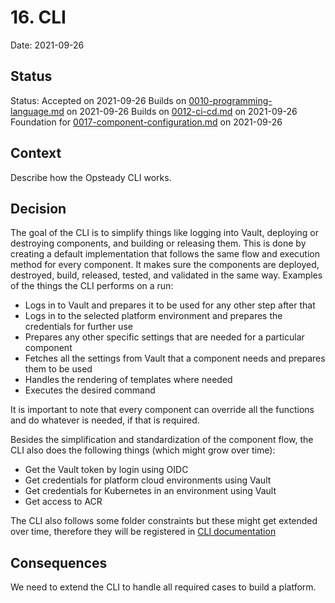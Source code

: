 # 16. CLI

Date: 2021-09-26

## Status

Status: Accepted on 2021-09-26
Builds on [0010-programming-language.md](0010-programming-language.md) on 2021-09-26
Builds on [0012-ci-cd.md](0012-ci-cd.md) on 2021-09-26
Foundation for [0017-component-configuration.md](0017-component-configuration.md) on 2021-09-26

## Context

Describe how the Opsteady CLI works.

## Decision

The goal of the CLI is to simplify things like logging into Vault, deploying or destroying components, and building or releasing them.
This is done by creating a default implementation that follows the same flow and execution method for every component. It makes sure the components are deployed, destroyed, build, released, tested, and validated in the same way. Examples of the things the CLI performs on a run:

- Logs in to Vault and prepares it to be used for any other step after that
- Logs in to the selected platform environment and prepares the credentials for further use
- Prepares any other specific settings that are needed for a particular component
- Fetches all the settings from Vault that a component needs and prepares them to be used
- Handles the rendering of templates where needed
- Executes the desired command

It is important to note that every component can override all the functions and do whatever is needed, if that is required.

Besides the simplification and standardization of the component flow, the CLI also does the following things (which might grow over time):

- Get the Vault token by login using OIDC
- Get credentials for platform cloud environments using Vault
- Get credentials for Kubernetes in an environment using Vault
- Get access to ACR

The CLI also follows some folder constraints but these might get extended over time, therefore they will be registered in [CLI documentation](../opsteady/cli.md)

## Consequences

We need to extend the CLI to handle all required cases to build a platform.
